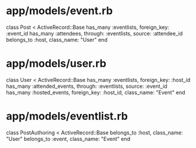 # app/models/event.rb
 class Post < ActiveRecord::Base
   has_many :eventlists, foreign_key: :event_id
   has_many :attendees, through: :eventlists, source: :attendee_id
   belongs_to :host, class_name: "User"
 end

 # app/models/user.rb
 class User < ActiveRecord::Base
   has_many :eventlists, foreign_key: :host_id
   has_many :attended_events, through: :eventlists, source: :event_id
   has_many :hosted_events, foreign_key: :host_id, class_name: "Event"
 end

 # app/models/eventlist.rb
 class PostAuthoring < ActiveRecord::Base
   belongs_to :host, class_name: "User"
   belongs_to :event, class_name: "Event"
 end
